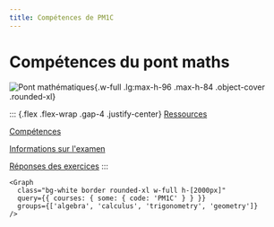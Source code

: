 ```yaml
---
title: Compétences de PM1C
---
```


# Compétences du pont maths

![Pont mathématiques](/images/PM1C.png){.w-full .lg:max-h-96 .max-h-84 .object-cover .rounded-xl}

::: {.flex .flex-wrap .gap-4 .justify-center}
[Ressources](/PM1C/)

[Compétences](/PM1C/skills)

[Informations sur l'examen](/PM1C/exam)

<a href="/documents/pm1c-answers.pdf" target="_blank">Réponses des exercices</a>
:::

~~~ {.tsx .raw}
<Graph
  class="bg-white border rounded-xl w-full h-[2000px]"
  query={{ courses: { some: { code: 'PM1C' } } }}
  groups={['algebra', 'calculus', 'trigonometry', 'geometry']}
/>
~~~
